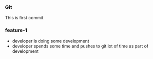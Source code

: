### Git
This is first commit

### feature-1
* developer is doing some development
* developer spends some time and pushes to git lot of time as part of development
